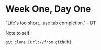 # Week One, Day One

"Life's too short...use tab completion." - DT

Note to self:
```
git clone [url://from.github]
```